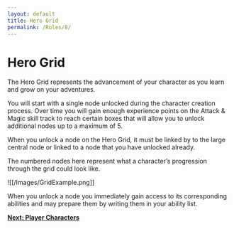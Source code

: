 ```yaml
---
layout: default
title: Hero Grid
permalink: /Rules/8/
---
```

# Hero Grid
The Hero Grid represents the advancement of your character as you learn and grow on your adventures. 

You will start with a single node unlocked during the character creation process. Over time you will gain enough experience points on the Attack & Magic skill track to reach certain boxes that will allow you to unlock additional nodes up to a maximum of 5.

When you unlock a node on the Hero Grid, it must be linked by to the large central node or linked to a node that you have unlocked already. 

The numbered nodes here represent what a character’s progression through the grid could look like.

![[/Images/GridExample.png]]

When you unlock a node you immediately gain access to its corresponding abilities and may prepare them by writing them in your ability list.

**[Next: Player Characters]({{site.baseurl}}/Rules/9/)** 